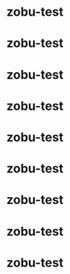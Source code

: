 # zobu-test
# zobu-test
# zobu-test
# zobu-test
# zobu-test
# zobu-test
# zobu-test
# zobu-test
# zobu-test
